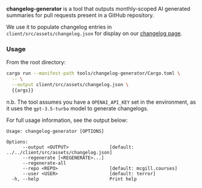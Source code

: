 **changelog-generator** is a tool that outputs monthly-scoped AI generated summaries for
pull requests present in a GitHub repository.

We use it to populate changelog entries in `client/src/assets/changelog.json`
for display on our [changelog page](https://mcgill.courses/changelog).

### Usage

From the root directory:

```bash
cargo run --manifest-path tools/changelog-generator/Cargo.toml \
  -- \
  --output client/src/assets/changelog.json \
  {{args}}
```

n.b. The tool assumes you have a `OPENAI_API_KEY` set in the environment, as it
uses the `gpt-3.5-turbo` model to generate changelogs.

For full usage information, see the output below:

```present cargo run -- --help
Usage: changelog-generator [OPTIONS]

Options:
      --output <OUTPUT>               [default: ../../client/src/assets/changelog.json]
      --regenerate [<REGENERATE>...]
      --regenerate-all
      --repo <REPO>                   [default: mcgill.courses]
      --user <USER>                   [default: terror]
  -h, --help                          Print help
```
